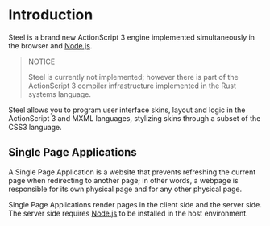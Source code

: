 # Introduction

Steel is a brand new ActionScript 3 engine implemented simultaneously in the browser and [Node.js](https://nodejs.org).

> NOTICE
>
> Steel is currently not implemented; however there is part of the ActionScript 3 compiler infrastructure implemented in the Rust systems language.

Steel allows you to program user interface skins, layout and logic in the ActionScript 3 and MXML languages, stylizing skins through a subset of the CSS3 language.

## Single Page Applications

A Single Page Application is a website that prevents refreshing the current page when redirecting to another page; in other words, a webpage is responsible for its own physical page and for any other physical page.

Single Page Applications render pages in the client side and the server side. The server side requires [Node.js](https://nodejs.org) to be installed in the host environment.